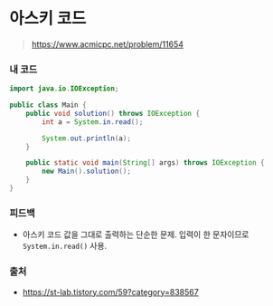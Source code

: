 # 아스키 코드

> https://www.acmicpc.net/problem/11654

### 내 코드

```java
import java.io.IOException;

public class Main {
    public void solution() throws IOException {
        int a = System.in.read();

        System.out.println(a);
    }

    public static void main(String[] args) throws IOException {
        new Main().solution();
    }
}
```

### 피드백

- 아스키 코드 값을 그대로 출력하는 단순한 문제. 입력이 한 문자이므로 `System.in.read()` 사용.

### 출처

- https://st-lab.tistory.com/59?category=838567